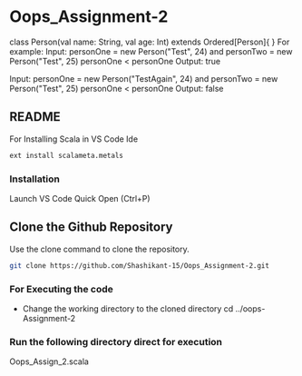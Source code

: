 # Oops_Assignment-2

class Person(val name: String, val age: Int) extends Ordered[Person]{
}
For example:
Input: personOne = new Person("Test", 24) and personTwo = new Person("Test", 25)
personOne < personOne
Output: true

Input: personOne = new Person("TestAgain", 24) and personTwo = new Person("Test", 25)
personOne < personOne
Output: false


## README

For Installing Scala in VS Code Ide
```bash
ext install scalameta.metals
```

### Installation
Launch VS Code Quick Open (Ctrl+P)

##  Clone the Github Repository

Use the clone command to clone the repository.
```bash
git clone https://github.com/Shashikant-15/Oops_Assignment-2.git
```
### For Executing the code

* Change the working directory to the cloned directory
cd ../oops-Assignment-2

### Run the following directory direct for execution

Oops_Assign_2.scala
